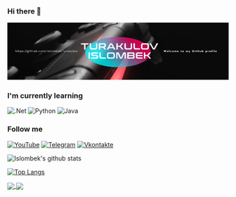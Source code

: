 ### Hi there 👋

[![Header](https://github.com/IslombekTurakulov/IslombekTurakulov/blob/main/Images/header2.jpg)](https://www.youtube.com/c/DarkPrinceOfficial)

### I'm currently learning
![.Net](https://img.shields.io/badge/-Framework-090909?style=for-the-badge&logo=.net&logoColor=E5D3FF)
![Python](https://img.shields.io/badge/-Python-090909?style=for-the-badge&logo=python&logoColor=47C5FB)
![Java](https://img.shields.io/badge/-Java-090909?style=for-the-badge&logo=java&logoColor=47C5FB)
### Follow me
[![YouTube](https://img.shields.io/badge/-YouTube-090909?style=for-the-badge&logo=YouTube&logoColor=FF0000)](https://www.youtube.com/c/DarkPrinceOfficial)
[![Telegram](https://img.shields.io/badge/-Telegram-090909?style=for-the-badge&logo=telegram&logoColor=27A0D9)](https://t.me/MrTurakulov)
[![Vkontakte](https://img.shields.io/badge/-Vkontakte-090909?style=for-the-badge&logo=Vk&logoColor=4F7DB3)](https://vk.com/islomturakulov)

![Islombek's github stats](https://github-readme-stats.vercel.app/api?username=islombekturakulov&show_icons=true&theme=radical)

[![Top Langs](https://github-readme-stats.vercel.app/api/top-langs/?username=islombekturakulov&layout=compact)](https://github.com/islombekturakulov/github-readme-stats)


<a href="https://github.com/islombekturakulov/github-readme-stats">
  <img align="center" src="https://github-readme-stats.vercel.app/api/pin/?username=islombekturakulov&repo=checkersgame" />
</a>
<a href="https://github.com/islombekturakulov/convoychat">
  <img align="center" src="https://github-readme-stats.vercel.app/api/pin/?username=islombekturakulov&repo=notepadplusplus" />
</a>



